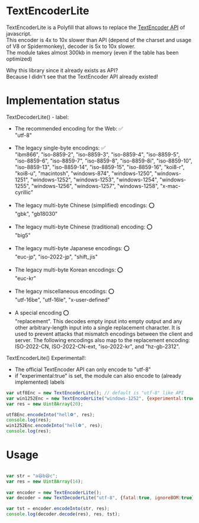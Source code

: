 # TextEncoderLite
TextEncoderLite is a Polyfill that allows to replace the [TextEncoder API](https://developer.mozilla.org/en-US/docs/Web/API/Encoding_API) of javascript.<br>
This encoder is 4x to 10x slower than API (depend of the charset and usage of V8 or Spidermonkey), decoder is 5x to 10x slower.<br>
The module takes almost 300kb in memory (even if the table has been optimized)

Why this library since it already exists as API?<br>
Because I didn't see that the TextEncoder API already existed!<br>

# Implementation status
TextDecoderLite() - label:
- The recommended encoding for the Web: ✅<br>
"utf-8"<br><br>
- The legacy single-byte encodings: ✅<br>
"ibm866", "iso-8859-2", "iso-8859-3", "iso-8859-4", "iso-8859-5", "iso-8859-6", "iso-8859-7", "iso-8859-8", "iso-8859-8i", "iso-8859-10", "iso-8859-13", "iso-8859-14", "iso-8859-15", "iso-8859-16", "koi8-r", "koi8-u", "macintosh", "windows-874", "windows-1250", "windows-1251", "windows-1252", "windows-1253", "windows-1254", "windows-1255", "windows-1256", "windows-1257", "windows-1258", "x-mac-cyrillic"<br><br>
- The legacy multi-byte Chinese (simplified) encodings: ⭕<br>
"gbk", "gb18030"<br><br>
- The legacy multi-byte Chinese (traditional) encoding: ⭕<br>
"big5"<br><br>
- The legacy multi-byte Japanese encodings: ⭕<br>
"euc-jp", "iso-2022-jp", "shift_jis"<br><br>
- The legacy multi-byte Korean encodings: ⭕<br>
"euc-kr"<br><br>
- The legacy miscellaneous encodings: ⭕<br>
"utf-16be", "utf-16le", "x-user-defined"<br><br>
- A special encoding ⭕<br>
"replacement". This decodes empty input into empty output and any other arbitrary-length input into a single replacement character. It is used to prevent attacks that mismatch encodings between the client and server. The following encodings also map to the replacement encoding: ISO-2022-CN, ISO-2022-CN-ext, "iso-2022-kr", and "hz-gb-2312".

TextEncoderLite() Experimental!:
- The official TextEncoder API can only encode to "utf-8"
- if "experimental:true" is set, the module can also encode to (already implemented) labels
```javascript
var utf8Enc = new TextEncoderLite(); // default is "utf-8" like API
var win1252Enc = new TextEncoderLite("windows-1252", {experimental:true});
var res = new Uint8Array(20);

utf8Enc.encodeInto("hell⚽", res);
console.log(res);
win1252Enc.encodeInto("hell⚽", res);
console.log(res);
```

# Usage
```javascript

var str = "a😆b😆c";
var res = new Uint8Array(14);
 
var encoder = new TextEncoderLite();
var decoder = new TextDecoderLite("utf-8", {fatal:true, ignoreBOM:true});

var tst = encoder.encodeInto(str, res);
console.log(decoder.decode(res), res, tst);
 
```
